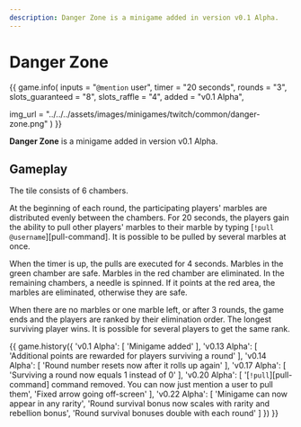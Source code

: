 ```yaml
---
description: Danger Zone is a minigame added in version v0.1 Alpha.
---
```


# Danger Zone

{{ game.info(
  inputs           = "`@mention` user",
  timer            = "20 seconds",
  rounds           = "3",
  slots_guaranteed = "8",
  slots_raffle     = "4",
  added            = "v0.1 Alpha",
  
  img_url = "../../../assets/images/minigames/twitch/common/danger-zone.png"
) }}

**Danger Zone** is a minigame added in version v0.1 Alpha.

## Gameplay

The tile consists of 6 chambers.

At the beginning of each round, the participating players' marbles are distributed evenly between the chambers. For 20 seconds, the players gain the ability to pull other players' marbles to their marble by typing [`!pull @username`][pull-command]. It is possible to be pulled by several marbles at once.

When the timer is up, the pulls are executed for 4 seconds. Marbles in the green chamber are safe. Marbles in the red chamber are eliminated. In the remaining chambers, a needle is spinned. If it points at the red area, the marbles are eliminated, otherwise they are safe.

When there are no marbles or one marble left, or after 3 rounds, the game ends and the players are ranked by their elimination order. The longest surviving player wins. It is possible for several players to get the same rank.

{{ game.history({
  'v0.1 Alpha': [
    'Minigame added'
  ],
  'v0.13 Alpha': [
    'Additional points are rewarded for players surviving a round'
  ],
  'v0.14 Alpha': [
    'Round number resets now after it rolls up again'
  ],
  'v0.17 Alpha': [
    'Surviving a round now equals 1 instead of 0'
  ],
  'v0.20 Alpha': [
    '[`!pull`][pull-command] command removed. You can now just mention a user to pull them',
    'Fixed arrow going off-screen'
  ],
  'v0.22 Alpha': [
    'Minigame can now appear in any rarity',
    'Round survival bonus now scales with rarity and rebellion bonus',
    'Round survival bonuses double with each round'
  ]
}) }}
